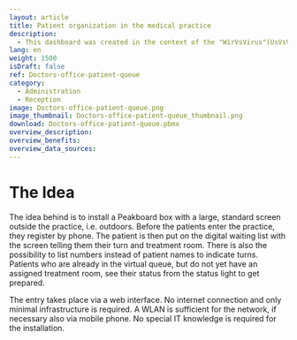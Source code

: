 ```yaml
---
layout: article
title: Patient organization in the medical practice
description: 
  - This dashboard was created in the context of the "WirVsVirus"(UsVsVirus)-Hackathon in March 2020 (wirvsvirushackathon.org) organized by the German government and seven social initiatives. A process was developed to not only better organize waiting times for patients, but also best possibly avoid mutual infection by moving the waiting rooms outside.
lang: en
weight: 1500
isDraft: false
ref: Doctors-office-patient-queue
category:
  - Administration
  - Reception
image: Doctors-office-patient-queue.png
image_thumbnail: Doctors-office-patient-queue_thumbnail.png
download: Doctors-office-patient-queue.pbmx
overview_description:
overview_benefits:
overview_data_sources:
---
```

# The Idea
The idea behind is to install a Peakboard box with a large, standard screen outside the practice, i.e. outdoors. Before the patients enter the practice, they register by phone. The patient is then put on the digital waiting list with the screen telling them their turn and treatment room. There is also the possibility to list numbers instead of patient names to indicate turns. Patients who are already in the virtual queue, but do not yet have an assigned treatment room, see their status from the status light to get prepared.

The entry takes place via a web interface. No internet connection and only minimal infrastructure is required. A WLAN is sufficient for the network, if necessary also via  mobile phone. No special IT knowledge is required for the installation.